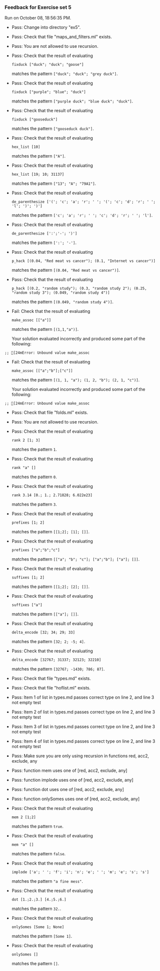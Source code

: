 ### Feedback for Exercise set 5

Run on October 08, 18:56:35 PM.

+ Pass: Change into directory "ex5".

+ Pass: Check that file "maps_and_filters.ml" exists.

+ Pass: You are not allowed to use recursion.

   



+ Pass: 
Check that the result of evaluating
   ```
   fixduck ["duck"; "duck"; "goose"]
   ```
   matches the pattern `["duck"; "duck"; "grey duck"]`.

   




+ Pass: 
Check that the result of evaluating
   ```
   fixduck ["purple"; "blue"; "duck"]
   ```
   matches the pattern `["purple duck"; "blue duck"; "duck"]`.

   




+ Pass: 
Check that the result of evaluating
   ```
   fixduck ["gooseduck"]
   ```
   matches the pattern `["gooseduck duck"]`.

   




+ Pass: 
Check that the result of evaluating
   ```
   hex_list [10]
   ```
   matches the pattern `["A"]`.

   




+ Pass: 
Check that the result of evaluating
   ```
   hex_list [19; 10; 31137]
   ```
   matches the pattern `["13"; "A"; "79A1"]`.

   




+ Pass: 
Check that the result of evaluating
   ```
   de_parenthesize ['('; 'c'; 'a'; 'r'; ' '; '('; 'c'; 'd'; 'r'; ' '; 'l'; ')'; ')']
   ```
   matches the pattern `['c'; 'a'; 'r'; ' '; 'c'; 'd'; 'r'; ' '; 'l']`.

   




+ Pass: 
Check that the result of evaluating
   ```
   de_parenthesize [':';'-'; ')']
   ```
   matches the pattern `[':'; '-']`.

   




+ Pass: 
Check that the result of evaluating
   ```
   p_hack [(0.04, "Red meat vs cancer"); (0.1, "Internet vs cancer")]
   ```
   matches the pattern `[(0.04, "Red meat vs cancer")]`.

   




+ Pass: 
Check that the result of evaluating
   ```
   p_hack [(0.2, "random study"); (0.3, "random study 2"); (0.25, "random study 3"); (0.049, "random study 4")]
   ```
   matches the pattern `[(0.049, "random study 4")]`.

   




+ Fail: 
Check that the result of evaluating
   ```
   make_assoc [["a"]]
   ```
   matches the pattern `[(1,1,"a")]`.

   


   Your solution evaluated incorrectly and produced some part of the following:

 ` ;;
[24mError: Unbound value make_assoc
`


+ Fail: 
Check that the result of evaluating
   ```
   make_assoc [["a";"b"];["c"]]
   ```
   matches the pattern `[(1, 1, "a"); (1, 2, "b"); (2, 1, "c")]`.

   


   Your solution evaluated incorrectly and produced some part of the following:

 ` ;;
[24mError: Unbound value make_assoc
`


+ Pass: Check that file "folds.ml" exists.

+ Pass: You are not allowed to use recursion.

   



+ Pass: 
Check that the result of evaluating
   ```
   rank 2 [1; 3]
   ```
   matches the pattern `1`.

   




+ Pass: 
Check that the result of evaluating
   ```
   rank "a" []
   ```
   matches the pattern `0`.

   




+ Pass: 
Check that the result of evaluating
   ```
   rank 3.14 [0.; 1.; 2.71828; 6.022e23]
   ```
   matches the pattern `3`.

   




+ Pass: 
Check that the result of evaluating
   ```
   prefixes [1; 2]
   ```
   matches the pattern `[[1;2]; [1]; []]`.

   




+ Pass: 
Check that the result of evaluating
   ```
   prefixes ["a";"b";"c"]
   ```
   matches the pattern `[["a"; "b"; "c"]; ["a";"b"]; ["a"]; []]`.

   




+ Pass: 
Check that the result of evaluating
   ```
   suffixes [1; 2]
   ```
   matches the pattern `[[1;2]; [2]; []]`.

   




+ Pass: 
Check that the result of evaluating
   ```
   suffixes ["a"]
   ```
   matches the pattern `[["a"]; []]`.

   




+ Pass: 
Check that the result of evaluating
   ```
   delta_encode [32; 34; 29; 33]
   ```
   matches the pattern `[32; 2; -5; 4]`.

   




+ Pass: 
Check that the result of evaluating
   ```
   delta_encode [32767; 31337; 32123; 32210]
   ```
   matches the pattern `[32767; -1430; 786; 87]`.

   




+ Pass: Check that file "types.md" exists.

+ Pass: Check that file "hoflist.ml" exists.

+ Pass: Item 1 of list in types.md passes correct type on line 2, and line 3 not empty test

+ Pass: Item 2 of list in types.md passes correct type on line 2, and line 3 not empty test

+ Pass: Item 3 of list in types.md passes correct type on line 2, and line 3 not empty test

+ Pass: Item 4 of list in types.md passes correct type on line 2, and line 3 not empty test

+ Pass: Make sure you are only using recursion in functions red, acc2, exclude, any

   



+ Pass: function mem uses one of [red, acc2, exclude, any]

+ Pass: function implode uses one of [red, acc2, exclude, any]

+ Pass: function dot uses one of [red, acc2, exclude, any]

+ Pass: function onlySomes uses one of [red, acc2, exclude, any]

+ Pass: 
Check that the result of evaluating
   ```
   mem 2 [1;2]
   ```
   matches the pattern `true`.

   




+ Pass: 
Check that the result of evaluating
   ```
   mem "a" []
   ```
   matches the pattern `false`.

   




+ Pass: 
Check that the result of evaluating
   ```
   implode ['a'; ' '; 'f'; 'i'; 'n'; 'e'; ' '; 'm'; 'e'; 's'; 's']
   ```
   matches the pattern `"a fine mess"`.

   




+ Pass: 
Check that the result of evaluating
   ```
   dot [1.;2.;3.] [4.;5.;6.]
   ```
   matches the pattern `32.`.

   




+ Pass: 
Check that the result of evaluating
   ```
   onlySomes [Some 1; None]
   ```
   matches the pattern `[Some 1]`.

   




+ Pass: 
Check that the result of evaluating
   ```
   onlySomes []
   ```
   matches the pattern `[]`.

   




